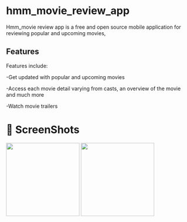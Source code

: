 # hmm_movie_review_app

Hmm_movie review app is a free and open source mobile application for reviewing popular and upcoming movies, 

## Features

Features include:

-Get updated with popular and upcoming movies

-Access each movie detail varying from casts, an overview of the movie and much more

-Watch movie trailers

# :camera_flash: ScreenShots
<img src="https://i.ibb.co/gDx54N0/Screenshot-20220804-121940.png" width="200" />
<img src="https://i.ibb.co/wJmSF3m/Screenshot-20220804-121915.png" width="200" />





